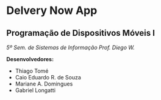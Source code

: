 # Delvery Now App
## Programação de Dispositivos Móveis I
_5º Sem.  de Sistemas de Informação
Prof. Diego W._

**Desenvolvedores:**
* Thiago Tomé
* Caio Eduardo R. de Souza
* Mariane A. Domingues
* Gabriel Longatti

